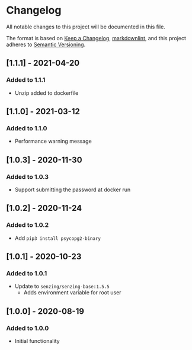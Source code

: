 # Changelog

All notable changes to this project will be documented in this file.

The format is based on [Keep a Changelog](https://keepachangelog.com/en/1.0.0/),
[markdownlint](https://dlaa.me/markdownlint/),
and this project adheres to [Semantic Versioning](https://semver.org/spec/v2.0.0.html).

## [1.1.1] - 2021-04-20

### Added to 1.1.1

- Unzip added to dockerfile

## [1.1.0] - 2021-03-12

### Added to 1.1.0

- Performance warning message

## [1.0.3] - 2020-11-30

### Added to 1.0.3

- Support submitting the password at docker run

## [1.0.2] - 2020-11-24

### Added to 1.0.2

- Add `pip3 install psycopg2-binary`
    
## [1.0.1] - 2020-10-23

### Added to 1.0.1

- Update to `senzing/senzing-base:1.5.5`
    - Adds environment variable for root user

## [1.0.0] - 2020-08-19

### Added to 1.0.0

- Initial functionality

